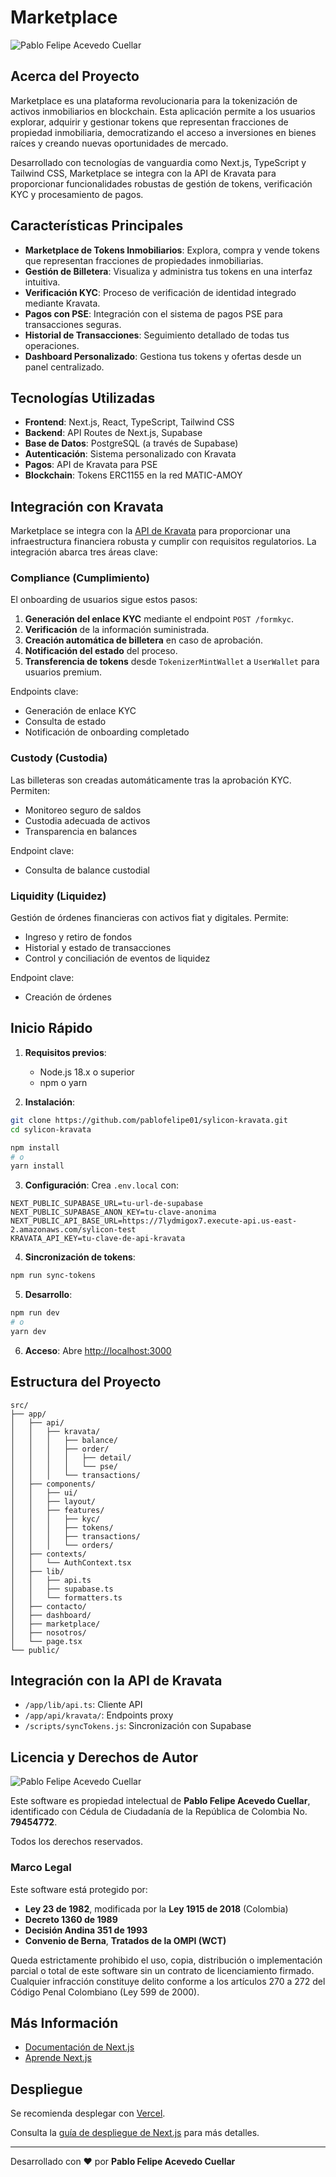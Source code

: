 # Marketplace

![Pablo Felipe Acevedo Cuellar](public/Yo.png)

## Acerca del Proyecto

Marketplace es una plataforma revolucionaria para la tokenización de activos inmobiliarios en blockchain. Esta aplicación permite a los usuarios explorar, adquirir y gestionar tokens que representan fracciones de propiedad inmobiliaria, democratizando el acceso a inversiones en bienes raíces y creando nuevas oportunidades de mercado.

Desarrollado con tecnologías de vanguardia como Next.js, TypeScript y Tailwind CSS, Marketplace se integra con la API de Kravata para proporcionar funcionalidades robustas de gestión de tokens, verificación KYC y procesamiento de pagos.

## Características Principales

- **Marketplace de Tokens Inmobiliarios**: Explora, compra y vende tokens que representan fracciones de propiedades inmobiliarias.
- **Gestión de Billetera**: Visualiza y administra tus tokens en una interfaz intuitiva.
- **Verificación KYC**: Proceso de verificación de identidad integrado mediante Kravata.
- **Pagos con PSE**: Integración con el sistema de pagos PSE para transacciones seguras.
- **Historial de Transacciones**: Seguimiento detallado de todas tus operaciones.
- **Dashboard Personalizado**: Gestiona tus tokens y ofertas desde un panel centralizado.

## Tecnologías Utilizadas

- **Frontend**: Next.js, React, TypeScript, Tailwind CSS  
- **Backend**: API Routes de Next.js, Supabase  
- **Base de Datos**: PostgreSQL (a través de Supabase)  
- **Autenticación**: Sistema personalizado con Kravata  
- **Pagos**: API de Kravata para PSE  
- **Blockchain**: Tokens ERC1155 en la red MATIC-AMOY

## Integración con Kravata

Marketplace se integra con la [API de Kravata](https://www.kravata.co/) para proporcionar una infraestructura financiera robusta y cumplir con requisitos regulatorios. La integración abarca tres áreas clave:

### Compliance (Cumplimiento)

El onboarding de usuarios sigue estos pasos:

1. **Generación del enlace KYC** mediante el endpoint `POST /formkyc`.
2. **Verificación** de la información suministrada.
3. **Creación automática de billetera** en caso de aprobación.
4. **Notificación del estado** del proceso.
5. **Transferencia de tokens** desde `TokenizerMintWallet` a `UserWallet` para usuarios premium.

Endpoints clave:
- Generación de enlace KYC
- Consulta de estado
- Notificación de onboarding completado

### Custody (Custodia)

Las billeteras son creadas automáticamente tras la aprobación KYC. Permiten:
- Monitoreo seguro de saldos
- Custodia adecuada de activos
- Transparencia en balances

Endpoint clave:
- Consulta de balance custodial

### Liquidity (Liquidez)

Gestión de órdenes financieras con activos fiat y digitales. Permite:
- Ingreso y retiro de fondos
- Historial y estado de transacciones
- Control y conciliación de eventos de liquidez

Endpoint clave:
- Creación de órdenes

## Inicio Rápido

1. **Requisitos previos**:
   - Node.js 18.x o superior
   - npm o yarn

2. **Instalación**:

```bash
git clone https://github.com/pablofelipe01/sylicon-kravata.git
cd sylicon-kravata

npm install
# o
yarn install
```

3. **Configuración**:
   Crea `.env.local` con:

```
NEXT_PUBLIC_SUPABASE_URL=tu-url-de-supabase
NEXT_PUBLIC_SUPABASE_ANON_KEY=tu-clave-anonima
NEXT_PUBLIC_API_BASE_URL=https://7lydmigox7.execute-api.us-east-2.amazonaws.com/sylicon-test
KRAVATA_API_KEY=tu-clave-de-api-kravata
```

4. **Sincronización de tokens**:

```bash
npm run sync-tokens
```

5. **Desarrollo**:

```bash
npm run dev
# o
yarn dev
```

6. **Acceso**:
   Abre [http://localhost:3000](http://localhost:3000)

## Estructura del Proyecto

```
src/
├── app/
│   ├── api/
│   │   ├── kravata/
│   │   │   ├── balance/
│   │   │   ├── order/
│   │   │   │   ├── detail/
│   │   │   │   └── pse/
│   │   │   └── transactions/
│   ├── components/
│   │   ├── ui/
│   │   ├── layout/
│   │   ├── features/
│   │   │   ├── kyc/
│   │   │   ├── tokens/
│   │   │   ├── transactions/
│   │   │   └── orders/
│   ├── contexts/
│   │   └── AuthContext.tsx
│   ├── lib/
│   │   ├── api.ts
│   │   ├── supabase.ts
│   │   └── formatters.ts
│   ├── contacto/
│   ├── dashboard/
│   ├── marketplace/
│   ├── nosotros/
│   └── page.tsx
└── public/
```

## Integración con la API de Kravata

- `/app/lib/api.ts`: Cliente API
- `/app/api/kravata/`: Endpoints proxy
- `/scripts/syncTokens.js`: Sincronización con Supabase

## Licencia y Derechos de Autor

![Pablo Felipe Acevedo Cuellar](public/Yo.png)

Este software es propiedad intelectual de **Pablo Felipe Acevedo Cuellar**, identificado con Cédula de Ciudadanía de la República de Colombia No. **79454772**.

Todos los derechos reservados.

### Marco Legal

Este software está protegido por:

- **Ley 23 de 1982**, modificada por la **Ley 1915 de 2018** (Colombia)
- **Decreto 1360 de 1989**
- **Decisión Andina 351 de 1993**
- **Convenio de Berna**, **Tratados de la OMPI (WCT)**

Queda estrictamente prohibido el uso, copia, distribución o implementación parcial o total de este software sin un contrato de licenciamiento firmado. Cualquier infracción constituye delito conforme a los artículos 270 a 272 del Código Penal Colombiano (Ley 599 de 2000).

## Más Información

- [Documentación de Next.js](https://nextjs.org/docs)
- [Aprende Next.js](https://nextjs.org/learn)

## Despliegue

Se recomienda desplegar con [Vercel](https://vercel.com/new?utm_medium=default-template&filter=next.js&utm_source=create-next-app&utm_campaign=create-next-app-readme).

Consulta la [guía de despliegue de Next.js](https://nextjs.org/docs/app/building-your-application/deploying) para más detalles.

---

Desarrollado con ❤️ por **Pablo Felipe Acevedo Cuellar**
```

